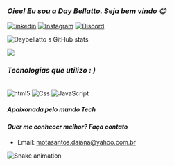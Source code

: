 <h3> <i> Oiee! Eu sou a Day Bellatto. Seja bem vindo  😊</i></h3>


[![linkedin](https://img.shields.io/badge/LinkedIn-0077B5?style=for-the-badge&logo=linkedin&logoColor=white)](https://www.linkedin.com/in/daiana-bellatto-64356484/)  [![Instagram](https://img.shields.io/badge/Instagram-E4405F?style=for-the-badge&logo=instagram&logoColor=white)](https://www.instagram.com/day.bellatto/)
[![Discord](https://img.shields.io/badge/Discord-7289DA?style=for-the-badge&logo=discord&logoColor=white)](https://discord.com/channels/@me)

![Daybellatto s GitHub stats](https://github-readme-stats.vercel.app/api?username=DayBellatto&show_icons=true&theme=gruvbox)

<img src="https://github-readme-stats.vercel.app/api/top-langs/?username=DayBellatto&langs_count=16&theme=great-gatsby"/>

<h3> <i> Tecnologias que utilizo : ) </i> </h3>

<div style ="display: inline_block"><br/>

<img align="center" alt="html5" src="https://img.shields.io/badge/HTML-239120?style=for-the-badge&logo=html5&logoColor=white"/>

<img align="center" alt="Css" src="https://img.shields.io/badge/CSS-239120?&style=for-the-badge&logo=css3&logoColor=white"/>

<img align="center" alt="JavaScript" src="https://img.shields.io/badge/JavaScript-F7DF1E?style=for-the-badge&logo=javascript&logoColor=black"/>

</div>

<h5> <i> <b> Apaixonada pelo mundo Tech </b></i></h5>
<h4> <i> <b>Quer me conhecer melhor? Faça contato </b></i></h5>

- Email: motasantos.daiana@yahoo.com.br<br/>


![Snake animation](https://github.com/DayBellatto/DayBellatto/blob/output/github-contribution-grid-snake.svg)
